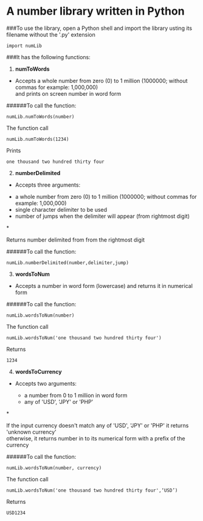 A number library written in Python
===

###To use the library, open a Python shell and import the library usting its filename without the '.py' extension
```
import numLib
```

###It has the following functions: 

1. **numToWords**
  * <p>Accepts  a  whole  number from zero (0) to 1 million (1000000; without commas for example: 1,000,000) <br/>and prints on screen number in  word form</p>

  ######To call the function:
  ```
  numLib.numToWords(number)
  ```
 The function call
 ```
 numLib.numToWords(1234)
 ```
 
 Prints
 ```
 one thousand two hundred thirty four
 ```

2. **numberDelimited**
  * <p>Accepts three arguments: 
  <ul>
    <li>a  whole  number from zero (0) to 1 million (1000000; without commas for example: 1,000,000)
    <li>single character delimiter to be used
    <li>number of jumps when the delimiter will appear (from rightmost digit)
  </ul>
</p>
  * <p>Returns number delimited from from the rightmost digit</p>

  ######To call the function:
  ```
  numLib.numberDelimited(number,delimiter,jump)
  ```

3. **wordsToNum**
  * <p>Accepts a number in word form (lowercase) and returns it in numerical form</p>

  ######To call the function:
  ```
  numLib.wordsToNum(number)
  ```
  The function call
  ```
  numLib.wordsToNum('one thousand two hundred thirty four')
  ```
 Returns
 ```
 1234
 ```

4. **wordsToCurrency**
  * <p>Accepts two arguments:
    <ul>
      <li>a number from 0 to 1 million in word form
      <li>any of 'USD', 'JPY' or 'PHP'
    </ul>
  </p>
  * <p>If the input currency doesn't match any of 'USD', 'JPY' or 'PHP' it returns 'unknown currency'<br/>
otherwise, it returns number in to its numerical form with a prefix of the currency</p>

  ######To call the function:
  ```
  numLib.wordsToNum(number, currency)
  ```
  The function call
  ```
  numLib.wordsToNum('one thousand two hundred thirty four',‘USD’)
  ```
  Returns
  ```
  USD1234
  ```
